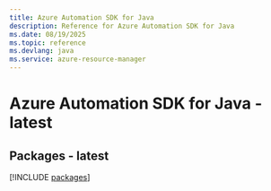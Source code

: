 ```yaml
---
title: Azure Automation SDK for Java
description: Reference for Azure Automation SDK for Java
ms.date: 08/19/2025
ms.topic: reference
ms.devlang: java
ms.service: azure-resource-manager
---
```

# Azure Automation SDK for Java - latest
## Packages - latest
[!INCLUDE [packages](automation-index.md)]